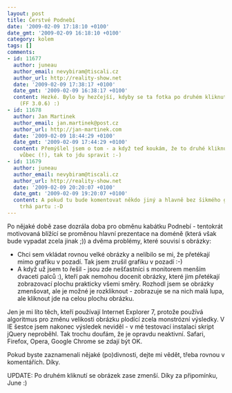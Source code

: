 ```yaml
---
layout: post
title: Čerstvé Podnebí
date: '2009-02-09 17:18:10 +0100'
date_gmt: '2009-02-09 16:18:10 +0100'
category: kolem
tags: []
comments:
- id: 11677
  author: juneau
  author_email: nevybiram@tiscali.cz
  author_url: http://reality-show.net
  date: '2009-02-09 17:38:17 +0100'
  date_gmt: '2009-02-09 16:38:17 +0100'
  content: Hezké. Bylo by hezčejší, kdyby se ta fotka po druhém kliknutí zase zmenšila
    (FF 3.0.6) :)
- id: 11678
  author: Jan Martinek
  author_email: jan.martinek@post.cz
  author_url: http://jan-martinek.com
  date: '2009-02-09 18:44:29 +0100'
  date_gmt: '2009-02-09 17:44:29 +0100'
  content: Přemýšlel jsem o tom - a když teď koukám, že to druhé kliknutí nemám ošetřené
    vůbec (!), tak to jdu spravit :-)
- id: 11679
  author: juneau
  author_email: nevybiram@tiscali.cz
  author_url: http://reality-show.net
  date: '2009-02-09 20:20:07 +0100'
  date_gmt: '2009-02-09 19:20:07 +0100'
  content: A pokud tu bude komentovat někdo jiný a hlavně bez šikmého gravataru, tak
    trhá partu :-D
---
```

<p>Po nějaké době zase dozrála doba pro obměnu kabátku Podnebí - tentokrát motivovaná blížící se proměnou hlavní prezentace na doméně (která však bude vypadat zcela jinak ;)) a dvěma problémy, které souvisí s obrázky:</p>
<ul>
<li>Chci sem vkládat rovnou velké obrázky a nelíbilo se mi, že přetékají mimo grafiku v pozadí. Tak jsem zrušil grafiku v pozadí :-)</li>
<li>A když už jsem to řešil - jsou zde nešťastníci s monitorem menším dvaceti palců :), kteří pak nemohou docenit obrázky, které jim přetékají zobrazovací plochu prakticky všemi směry. Rozhodl jsem se obrázky zmenšovat, ale je možné je rozkliknout - zobrazuje se na nich malá lupa, ale kliknout jde na celou plochu obrázku.</li>
</ul>
<p>Jen je mi líto těch, kteří používají Internet Explorer 7, protože používá algoritmus pro změnu velikosti obrázku plodící zcela monstrózní výsledky. V IE šestce jsem nakonec výsledek neviděl - v mé testovací instalaci skript jQuery neproběhl. Tak trochu doufám, že je opravdu neaktivní. Safari, Firefox, Opera, Google Chrome se zdají být OK.</p>
<p>Pokud byste zaznamenali nějaké (po)divnosti, dejte mi vědět, třeba rovnou v komentářích. Díky.</p>
<p>UPDATE: Po druhém kliknutí se obrázek zase zmenší. Díky za připomínku, June :)</p>
